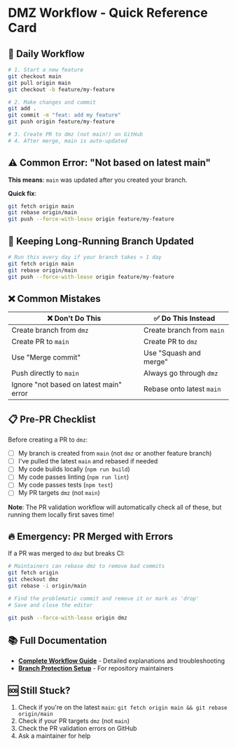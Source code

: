 # DMZ Workflow - Quick Reference Card

## 🚀 Daily Workflow

```bash
# 1. Start a new feature
git checkout main
git pull origin main
git checkout -b feature/my-feature

# 2. Make changes and commit
git add .
git commit -m "feat: add my feature"
git push origin feature/my-feature

# 3. Create PR to dmz (not main!) on GitHub
# 4. After merge, main is auto-updated
```

## ⚠️ Common Error: "Not based on latest main"

**This means**: `main` was updated after you created your branch.

**Quick fix**:
```bash
git fetch origin main
git rebase origin/main
git push --force-with-lease origin feature/my-feature
```

## 🔄 Keeping Long-Running Branch Updated

```bash
# Run this every day if your branch takes > 1 day
git fetch origin main
git rebase origin/main
git push --force-with-lease origin feature/my-feature
```

## ❌ Common Mistakes

| ❌ Don't Do This | ✅ Do This Instead |
|-----------------|-------------------|
| Create branch from `dmz` | Create branch from `main` |
| Create PR to `main` | Create PR to `dmz` |
| Use "Merge commit" | Use "Squash and merge" |
| Push directly to `main` | Always go through `dmz` |
| Ignore "not based on latest main" error | Rebase onto latest `main` |

## 📋 Pre-PR Checklist

Before creating a PR to `dmz`:

- [ ] My branch is created from `main` (not `dmz` or another feature branch)
- [ ] I've pulled the latest `main` and rebased if needed
- [ ] My code builds locally (`npm run build`)
- [ ] My code passes linting (`npm run lint`)
- [ ] My code passes tests (`npm test`)
- [ ] My PR targets `dmz` (not `main`)

**Note**: The PR validation workflow will automatically check all of these, but running them locally first saves time!

## 🔥 Emergency: PR Merged with Errors

If a PR was merged to `dmz` but breaks CI:

```bash
# Maintainers can rebase dmz to remove bad commits
git fetch origin
git checkout dmz
git rebase -i origin/main

# Find the problematic commit and remove it or mark as 'drop'
# Save and close the editor

git push --force-with-lease origin dmz
```

## 📚 Full Documentation

- **[Complete Workflow Guide](.github/DMZ-WORKFLOW.md)** - Detailed explanations and troubleshooting
- **[Branch Protection Setup](.github/BRANCH-PROTECTION-SETUP.md)** - For repository maintainers

## 🆘 Still Stuck?

1. Check if you're on the latest `main`: `git fetch origin main && git rebase origin/main`
2. Check if your PR targets `dmz` (not `main`)
3. Check the PR validation errors on GitHub
4. Ask a maintainer for help


